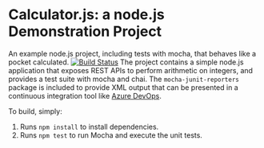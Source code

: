 Calculator.js: a node.js Demonstration Project
==============================================
An example node.js project, including tests with mocha, that behaves like
a pocket calculated.
[![Build Status](https://dev.azure.com/jasontang0726new/Integrating%20External%20Source%20Control%20with%20Azure%20Pipelines/_apis/build/status/jasontangontario.calculator?branchName=master)](https://dev.azure.com/jasontang0726new/Integrating%20External%20Source%20Control%20with%20Azure%20Pipelines/_build/latest?definitionId=12&branchName=master)
The project contains a simple node.js application that exposes REST APIs
to perform arithmetic on integers, and provides a test suite with mocha
and chai.  The `mocha-junit-reporters` package is included to provide XML
output that can be presented in a continuous integration tool like
[Azure DevOps](https://azure.com/devops).

To build, simply:

1. Runs `npm install` to install dependencies.
2. Runs `npm test` to run Mocha and execute the unit tests.

